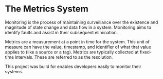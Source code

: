 # The Metrics System

Monitoring is the process of maintaining surveillance over the existence and magnitude of state change and data flow in a system. Monitoring aims to identify faults and assist in their subsequent elimination.

Metrics are a measurement at a point in time for the system. This unit of measure can have the value, timestamp, and identifier of what that value applies to (like a source or a tag). Metrics are typically collected at fixed-time intervals. These are referred to as the resolution.

This project was build for enables developers easily to monitor their systems.






